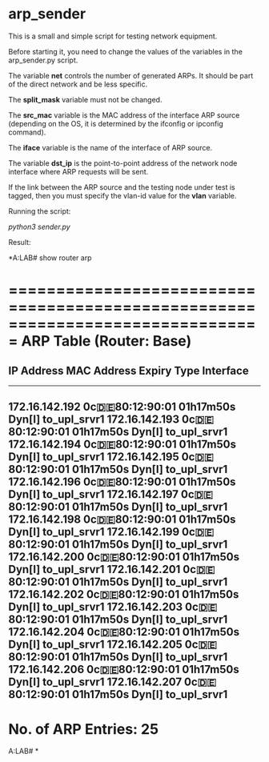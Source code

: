 # arp_sender

This is a small and simple script for testing network equipment.

Before starting it, you need to change the values of the variables in the arp_sender.py script.

The variable **net** controls the number of generated ARPs. It should be part of the direct network and be less specific. 

The **split_mask** variable must not be changed.

The **src_mac** variable is the MAC address of the interface ARP source (depending on the OS, it is determined by the ifconfig or ipconfig command).

The **iface** variable is the name of the interface of ARP source.

The variable **dst_ip** is the point-to-point address of the network node interface where ARP requests will be sent.

If the link between the ARP source and the testing node under test is tagged, then you must specify the vlan-id value for the **vlan** variable.

Running the script:

*python3 sender.py*

Result:

*A:LAB# show router arp 

===============================================================================
ARP Table (Router: Base)
===============================================================================
IP Address      MAC Address       Expiry    Type   Interface
-------------------------------------------------------------------------------
-----------------------------------------------------------------------------------
172.16.142.192  0c:de:80:12:90:01 01h17m50s Dyn[I] to_upl_srvr1
172.16.142.193  0c:de:80:12:90:01 01h17m50s Dyn[I] to_upl_srvr1
172.16.142.194  0c:de:80:12:90:01 01h17m50s Dyn[I] to_upl_srvr1
172.16.142.195  0c:de:80:12:90:01 01h17m50s Dyn[I] to_upl_srvr1
172.16.142.196  0c:de:80:12:90:01 01h17m50s Dyn[I] to_upl_srvr1
172.16.142.197  0c:de:80:12:90:01 01h17m50s Dyn[I] to_upl_srvr1
172.16.142.198  0c:de:80:12:90:01 01h17m50s Dyn[I] to_upl_srvr1
172.16.142.199  0c:de:80:12:90:01 01h17m50s Dyn[I] to_upl_srvr1
172.16.142.200  0c:de:80:12:90:01 01h17m50s Dyn[I] to_upl_srvr1
172.16.142.201  0c:de:80:12:90:01 01h17m50s Dyn[I] to_upl_srvr1
172.16.142.202  0c:de:80:12:90:01 01h17m50s Dyn[I] to_upl_srvr1
172.16.142.203  0c:de:80:12:90:01 01h17m50s Dyn[I] to_upl_srvr1
172.16.142.204  0c:de:80:12:90:01 01h17m50s Dyn[I] to_upl_srvr1
172.16.142.205  0c:de:80:12:90:01 01h17m50s Dyn[I] to_upl_srvr1
172.16.142.206  0c:de:80:12:90:01 01h17m50s Dyn[I] to_upl_srvr1
172.16.142.207  0c:de:80:12:90:01 01h17m50s Dyn[I] to_upl_srvr1
-------------------------------------------------------------------------------
No. of ARP Entries: 25
===============================================================================
A:LAB# *

